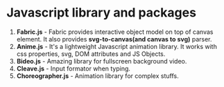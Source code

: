 # Javascript library and packages

1. **Fabric.js** - Fabric provides interactive object model on top of canvas element. It also provides **svg-to-canvas(and canvas to svg)** parser.
2. **Anime.js** - It's a lightweight Javascript animation library. It works with css properties, svg, DOM attributes and JS Objects.
3. **Bideo.js** - Amazing library for fullscreen background video.
4. **Cleave.js** - Input formator when typing.
5. **Choreographer.js** - Animation library for complex stuffs.  
